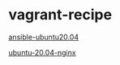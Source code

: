 # vagrant-recipe

[ansible-ubuntu20.04](./ansible-ubuntu20.04)

[ubuntu-20.04-nginx](./ubuntu-20.04-nginx)
